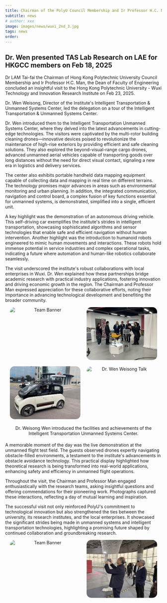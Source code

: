 ```yaml
---
title: Chairman of the PolyU Council Membership and Ir Professor H.C. MAN visit the Hong Kong Polytechnic  University - Wuxi Technology and Innovation Research Institute on Feb 23, 2025
subtitle: news
# author: xxx
image: images/news/wuxi_2nd_3.jpg
tags: news
order: 
---
```


## Dr. Wen presented TAS Lab Research on LAE for HKGCC members on Feb 18, 2025

Dr LAM Tai-fai  the Chairman of Hong Kong Polytechnic University Council Membership and Ir Professor H.C. Man, the Dean of Faculty of Engineering concluded an insightful visit to the Hong Kong Polytechnic  University - Wuxi Technology and Innovation Research Institute on Feb 23, 2025.

Dr. Wen Weisong, Director of the Institute's Intelligent Transportation & Unmanned Systems Center, led the delegation on a tour of the Intelligent Transportation & Unmanned Systems Center.

Dr. Wen introduced them to the Intelligent Transportation Unmanned Systems Center, where they delved into the latest advancements in cutting-edge technologies. The visitors were captivated by the multi-rotor building cleaning drones—innovative devices poised to revolutionize the maintenance of high-rise exteriors by providing efficient and safe cleaning solutions. They also explored the beyond-visual-range cargo drones, advanced unmanned aerial vehicles capable of transporting goods over long distances without the need for direct visual contact, signaling a new era in logistics and delivery services.

The center also exhibits portable handheld data mapping equipment capable of collecting data and mapping in real time on different terrains. The technology promises major advances in areas such as environmental monitoring and urban planning. In addition, the integrated communication, navigation and control board, a complex fusion of key functions essential for unmanned systems, is demonstrated, simplified into a single, efficient unit.

A key highlight was the demonstration of an autonomous driving vehicle. This self-driving car exemplifies the institute's strides in intelligent transportation, showcasing sophisticated algorithms and sensor technologies that enable safe and efficient navigation without human intervention. Another highlight was the introduction to humanoid robots engineered to mimic human movements and interactions. These robots hold immense potential in service industries and complex operational tasks, indicating a future where automation and human-like robotics collaborate seamlessly.

The visit underscored the institute's robust collaborations with local enterprises in Wuxi. Dr. Wen explained how these partnerships bridge academic research with practical industry applications, fostering innovation and driving economic growth in the region. The Chairman and Professor Man expressed appreciation for these collaborative efforts, noting their importance in advancing technological development and benefiting the broader community.

<div style="text-align: center; margin-bottom: 20px; display: flex; justify-content: center; gap: 20px;">
  <img src="https://github.com/PolyU-TASLAB/polyu-taslab.github.io/raw/main/images/news/wuxi_2nd_3.jpg" alt="Team Banner" 
       style="width: 45%; height: auto; object-fit: cover; border-radius: 15px;">
  <img src="https://github.com/PolyU-TASLAB/polyu-taslab.github.io/raw/main/images/news/wuxi_2nd_2.jpg" alt="Dr. Wen Weisong Talk" 
       style="width: 45%; height: auto; object-fit: cover; border-radius: 15px;">
</div>
<div style="text-align: center; margin-bottom: 20px; display: flex; justify-content: center; gap: 20px;">
  <img src="https://github.com/PolyU-TASLAB/polyu-taslab.github.io/raw/main/images/news/wuxi_1st_1.jpg" alt="Dr. Wen Weisong Talk" 
       style="width: 45%; height: auto; object-fit: cover; border-radius: 15px;">
  <img src="https://github.com/PolyU-TASLAB/polyu-taslab.github.io/raw/main/images/news/wuxi_2nd_1.jpg" alt="Dr. Wen Weisong Talk" 
    style="width: 45%; height: auto; object-fit: cover; border-radius: 15px;">
</div>
<div style="text-align: center; margin-bottom: 20px;">
  Dr. Weisong Wen introduced the facilities and achievements of the Intelligent Transportation Unmanned Systems Center.
</div>

A memorable moment of the day was the live demonstration at the unmanned flight test field. The guests observed drones expertly navigating obstacle-filled environments, a testament to the institute's advancements in obstacle avoidance technology. This practical display highlighted how theoretical research is being transformed into real-world applications, enhancing safety and efficiency in unmanned flight operations.

Throughout the visit, the Chairman and Professor Man engaged enthusiastically with the research teams, asking insightful questions and offering commendations for their pioneering work. Photographs captured these interactions, reflecting a day of mutual learning and inspiration.

The successful visit not only reinforced PolyU's commitment to technological innovation but also strengthened the ties between the university, its research institutes, and the local enterprises. It showcased the significant strides being made in unmanned systems and intelligent transportation technologies, highlighting a promising future shaped by continued collaboration and groundbreaking research.

<div style="text-align: center; margin-bottom: 20px; display: flex; justify-content: center; gap: 20px;">
  <img src="https://github.com/PolyU-TASLAB/polyu-taslab.github.io/raw/main/images/news/wuxi_5th.jpg" alt="Team Banner" 
       style="width: 45%; height: auto; object-fit: cover; border-radius: 15px;">
  <img src="https://github.com/PolyU-TASLAB/polyu-taslab.github.io/raw/main/images/news/wuxi_5th_2.jpg" alt="Dr. Wen Weisong Talk" 
       style="width: 45%; height: auto; object-fit: cover; border-radius: 15px;">
</div>


